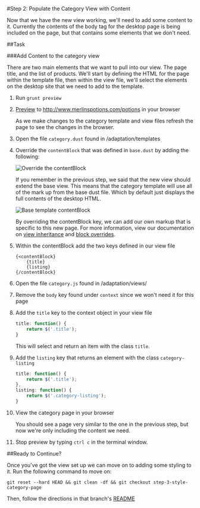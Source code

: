 #Step 2: Populate the Category View with Content

Now that we have the new view working, we'll need to add some content to it. Currently the contents of the body tag for the desktop page is being included on the page, but that contains some elements that we don't need. 

##Task

###Add Content to the category view

There are two main elements that we want to pull into our view. The page title, and the list of products. We'll start by defining the HTML for the page within the template file, then within the view file, we'll select the elements on the desktop site that we need to add to the template.

1. Run `grunt preview`
2. [Preview](https://cloud.mobify.com/docs/adaptivejs/getting-started/new-project/#/start-adaptivejs-server) to http://www.merlinspotions.com/potions in your browser

    As we make changes to the category template and view files refresh the page to see the changes in the browser.

3. Open the file `category.dust` found in /adaptation/templates
4. Override the `contentBlock` that was defined in `base.dust` by adding the following:

    ![Override the contentBlock](https://s3.amazonaws.com/uploads.hipchat.com/15359/64553/XQKwUSv5WGo064c/Screen%20Shot%202015-01-16%20at%2012.15.59%20PM.png)

    If you remember in the previous step, we said that the new view should extend the base view. This means that the category template will use all of the mark up from the base dust file. Which by default just displays the full contents of the desktop HTML.

    ![Base template contentBlock](https://s3.amazonaws.com/uploads.hipchat.com/15359/64553/Hehqa43UYdVBQxW/Screen%20Shot%202015-02-05%20at%201.41.56%20PM.png)

    By overriding the contentBlock key, we can add our own markup that is specific to this new page. For more information, view our documentation on [view inheritance](https://cloud.mobify.com/docs/adaptivejs/adapting/views/#/view-inheritance/) and [block overrides](https://cloud.mobify.com/docs/adaptivejs/adapting/dustjs-cheat-sheet/#/block-overrides/).

5. Within the contentBlock add the two keys defined in our view file

    ```
    {<contentBlock}
        {title}
        {listing}
    {/contentBlock}
    ```

6. Open the file `category.js` found in /adaptation/views/
7. Remove the `body` key found under `context` since we won't need it for this page
8. Add the `title` key to the context object in your view file

    ```javascript
    title: function() {
        return $('.title');
    }
    ```

    This will select and return an item with the class `title`.

9. Add the `listing` key that returns an element with the class `category-listing`

    ```javascript
    title: function() {
        return $('.title');
    },
    listing: function() {
        return $('.category-listing');
    }
    ```

10. View the category page in your browser

    You should see a page very similar to the one in the previous step, but now we're only including the content we need.

11. Stop preview by typing `ctrl c` in the terminal window.

##Ready to Continue?

Once you've got the view set up we can move on to adding some styling to it. Run the following command to move on:

```
git reset --hard HEAD && git clean -df && git checkout step-3-style-category-page
```

Then, follow the directions in that branch's [README](https://github.com/mobify/workshop--adaptivejs-site/blob/step-3-style-category-page/README.md)
